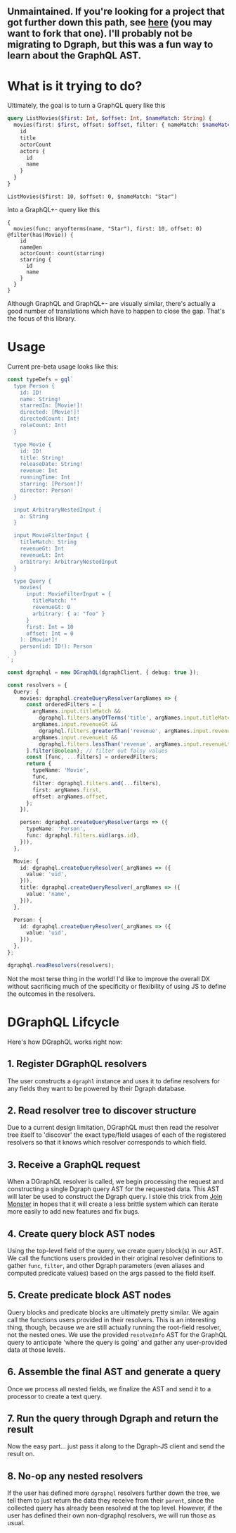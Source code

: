## Unmaintained. If you're looking for a project that got further down this path, see [here](https://github.com/dpeek/dgraphql) (you may want to fork that one). I'll probably not be migrating to Dgraph, but this was a fun way to learn about the GraphQL AST.

# What is it trying to do?

Ultimately, the goal is to turn a GraphQL query like this

```graphql
query ListMovies($first: Int, $offset: Int, $nameMatch: String) {
  movies(first: $first, offset: $offset, filter: { nameMatch: $nameMatch }) {
    id
    title
    actorCount
    actors {
      id
      name
    }
  }
}
```
```
ListMovies($first: 10, $offset: 0, $nameMatch: "Star")
```

Into a GraphQL+- query like this

```graphql+-
{
  movies(func: anyofterms(name, "Star"), first: 10, offset: 0) @filter(has(Movie)) {
    id
    name@en
    actorCount: count(starring)
    starring {
      id
      name
    }
  }
}
```

Although GraphQL and GraphQL+- are visually similar, there's actually a good number of translations which have to happen to close the gap. That's the focus of this library.

# Usage

Current pre-beta usage looks like this:

```ts
const typeDefs = gql`
  type Person {
    id: ID!
    name: String!
    starredIn: [Movie!]!
    directed: [Movie!]!
    directedCount: Int!
    roleCount: Int!
  }

  type Movie {
    id: ID!
    title: String!
    releaseDate: String!
    revenue: Int
    runningTime: Int
    starring: [Person!]!
    director: Person!
  }

  input ArbitraryNestedInput {
    a: String
  }

  input MovieFilterInput {
    titleMatch: String
    revenueGt: Int
    revenueLt: Int
    arbitrary: ArbitraryNestedInput
  }

  type Query {
    movies(
      input: MovieFilterInput = {
        titleMatch: ""
        revenueGt: 0
        arbitrary: { a: "foo" }
      }
      first: Int = 10
      offset: Int = 0
    ): [Movie!]!
    person(id: ID!): Person
  }
`;

const dgraphql = new DGraphQL(dgraphClient, { debug: true });

const resolvers = {
  Query: {
    movies: dgraphql.createQueryResolver(argNames => {
      const orderedFilters = [
        argNames.input.titleMatch &&
          dgraphql.filters.anyOfTerms('title', argNames.input.titleMatch),
        argNames.input.revenueGt &&
          dgraphql.filters.greaterThan('revenue', argNames.input.revenueGt),
        argNames.input.revenueLt &&
          dgraphql.filters.lessThan('revenue', argNames.input.revenueLt),
      ].filter(Boolean); // filter out falsy values
      const [func, ...filters] = orderedFilters;
      return {
        typeName: 'Movie',
        func,
        filter: dgraphql.filters.and(...filters),
        first: argNames.first,
        offset: argNames.offset,
      };
    }),

    person: dgraphql.createQueryResolver(args => ({
      typeName: 'Person',
      func: dgraphql.filters.uid(args.id),
    })),
  },

  Movie: {
    id: dgraphql.createQueryResolver(_argNames => ({
      value: 'uid',
    })),
    title: dgraphql.createQueryResolver(_argNames => ({
      value: 'name',
    })),
  },

  Person: {
    id: dgraphql.createQueryResolver(_argNames => ({
      value: 'uid',
    })),
  },
};

dgraphql.readResolvers(resolvers);
```

Not the most terse thing in the world! I'd like to improve the overall DX without sacrificing much of the specificity or flexibility of using JS to define the outcomes in the resolvers.

# DGraphQL Lifcycle

Here's how DGraphQL works right now:

## 1. Register DGraphQL resolvers

The user constructs a `dgraphl` instance and uses it to define resolvers for any fields they want to be powered by their Dgraph database.

## 2. Read resolver tree to discover structure

Due to a current design limitation, DGraphQL must then read the resolver tree itself to 'discover' the exact type/field usages of each of the registered resolvers so that it knows which resolver corresponds to which field.

## 3. Receive a GraphQL request

When a DGraphQL resolver is called, we begin processing the request and constructing a single Dgraph query AST for the requested data. This AST will later be used to construct the Dgraph query. I stole this trick from [Join Monster](https://github.com/acarl005/join-monster) in hopes that it will create a less brittle system which can iterate more easily to add new features and fix bugs.

## 4. Create query block AST nodes

Using the top-level field of the query, we create query block(s) in our AST. We call the functions users provided in their original resolver definitions to gather `func`, `filter`, and other Dgraph parameters (even aliases and computed predicate values) based on the args passed to the field itself.

## 5. Create predicate block AST nodes

Query blocks and predicate blocks are ultimately pretty similar. We again call the functions users provided in their resolvers. This is an interesting thing, though, because we are still actually running the root-field resolver, not the nested ones. We use the provided `resolveInfo` AST for the GraphQL query to anticipate 'where the query is going' and gather any user-provided data at those levels.

## 6. Assemble the final AST and generate a query

Once we process all nested fields, we finalize the AST and send it to a processor to create a text query.

## 7. Run the query through Dgraph and return the result

Now the easy part... just pass it along to the Dgraph-JS client and send the result on.

## 8. No-op any nested resolvers

If the user has defined more `dgraphql` resolvers further down the tree, we tell them to just return the data they receive from their `parent`, since the collected query has already been resolved at the top level. However, if the user has defined their own non-dgraphql resolvers, we will run those as usual.
